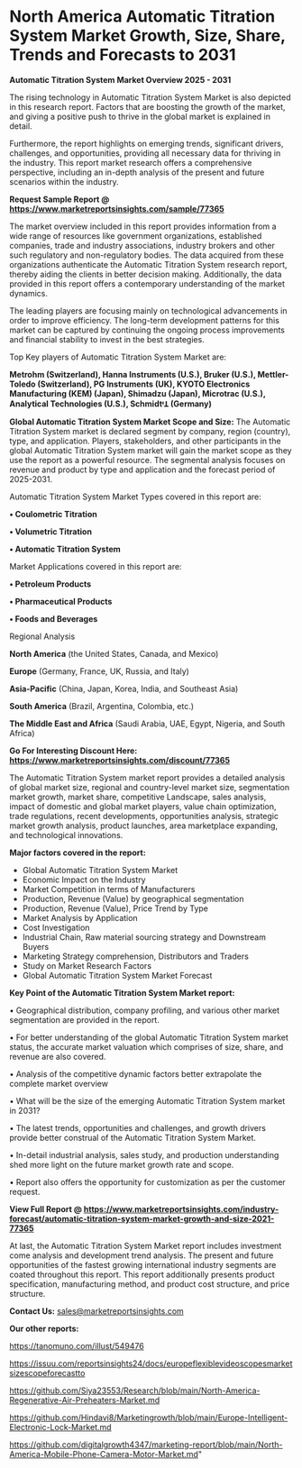 # North America Automatic Titration System Market Growth, Size, Share, Trends and Forecasts to 2031

<Strong> Automatic Titration System Market Overview 2025 - 2031</strong>

The rising technology in Automatic Titration System Market is also depicted in this research report. Factors that are boosting the growth of the market, and giving a positive push to thrive in the global market is explained in detail.

Furthermore, the report highlights on emerging trends, significant drivers, challenges, and opportunities, providing all necessary data for thriving in the industry. This report market research offers a comprehensive perspective, including an in-depth analysis of the present and future scenarios within the industry.

<strong>Request Sample Report @ <a href=https://www.marketreportsinsights.com/sample/77365>https://www.marketreportsinsights.com/sample/77365</a></strong>

The market overview included in this report provides information from a wide range of resources like government organizations, established companies, trade and industry associations, industry brokers and other such regulatory and non-regulatory bodies. The data acquired from these organizations authenticate the Automatic Titration System research report, thereby aiding the clients in better decision making. Additionally, the data provided in this report offers a contemporary understanding of the market dynamics.

The leading players are focusing mainly on technological advancements in order to improve efficiency. The long-term development patterns for this market can be captured by continuing the ongoing process improvements and financial stability to invest in the best strategies.

Top Key players of Automatic Titration System Market are:

<strong>Metrohm (Switzerland), Hanna Instruments (U.S.), Bruker (U.S.), Mettler-Toledo (Switzerland), PG Instruments (UK), KYOTO Electronics Manufacturing (KEM) (Japan), Shimadzu (Japan), Microtrac (U.S.), Analytical Technologies (U.S.), SchmidtᶧꞱ (Germany)</strong>

<strong><b>Global Automatic Titration System Market Scope and Size:</b></strong>
The Automatic Titration System market is declared segment by company, region (country), type, and application. Players, stakeholders, and other participants in the global Automatic Titration System market will gain the market scope as they use the report as a powerful resource. The segmental analysis focuses on revenue and product by type and application and the forecast period of 2025-2031.

Automatic Titration System Market Types covered in this report are:

<strong>• Coulometric Titration

• Volumetric Titration

• Automatic Titration System</strong>

Market Applications covered in this report are:

<strong>• Petroleum Products

• Pharmaceutical Products

• Foods and Beverages</strong> 

Regional Analysis

<strong>North America</strong> (the United States, Canada, and Mexico)

<strong>Europe</strong> (Germany, France, UK, Russia, and Italy)

<strong>Asia-Pacific</strong> (China, Japan, Korea, India, and Southeast Asia)

<strong>South America</strong> (Brazil, Argentina, Colombia, etc.)

<strong>The Middle East and Africa</strong> (Saudi Arabia, UAE, Egypt, Nigeria, and South Africa)

<strong>Go For Interesting Discount Here: <a href=https://www.marketreportsinsights.com/discount/77365>https://www.marketreportsinsights.com/discount/77365</a></strong>

The Automatic Titration System market report provides a detailed analysis of global market size, regional and country-level market size, segmentation market growth, market share, competitive Landscape, sales analysis, impact of domestic and global market players, value chain optimization, trade regulations, recent developments, opportunities analysis, strategic market growth analysis, product launches, area marketplace expanding, and technological innovations.

<strong><b>Major factors covered in the report:</b></strong>
<ul>
  <li>Global Automatic Titration System Market </li>
  <li>Economic Impact on the Industry</li>
  <li>Market Competition in terms of Manufacturers</li>
  <li>Production, Revenue (Value) by geographical segmentation</li>
  <li>Production, Revenue (Value), Price Trend by Type</li>
  <li>Market Analysis by Application</li>
  <li>Cost Investigation</li>
  <li>Industrial Chain, Raw material sourcing strategy and Downstream Buyers</li>
  <li>Marketing Strategy comprehension, Distributors and Traders</li>
  <li>Study on Market Research Factors</li>
  <li>Global Automatic Titration System Market Forecast</li>
</ul>

<strong><b>Key Point of the Automatic Titration System Market report:</b></strong>

• Geographical distribution, company profiling, and various other market segmentation are provided in the report.

• For better understanding of the global Automatic Titration System market status, the accurate market valuation which comprises of size, share, and revenue are also covered.

• Analysis of the competitive dynamic factors better extrapolate the complete market overview

• What will be the size of the emerging Automatic Titration System market in 2031?

• The latest trends, opportunities and challenges, and growth drivers provide better construal of the Automatic Titration System Market.

• In-detail industrial analysis, sales study, and production understanding shed more light on the future market growth rate and scope.

• Report also offers the opportunity for customization as per the customer request.

<strong><b>View Full Report @ <a href=https://www.marketreportsinsights.com/industry-forecast/automatic-titration-system-market-growth-and-size-2021-77365>https://www.marketreportsinsights.com/industry-forecast/automatic-titration-system-market-growth-and-size-2021-77365</a></b></strong>


At last, the Automatic Titration System Market report includes investment come analysis and development trend analysis. The present and future opportunities of the fastest growing international industry segments are coated throughout this report. This report additionally presents product specification, manufacturing method, and product cost structure, and price structure.

<strong>Contact Us:</strong>
sales@marketreportsinsights.com

<strong>Our other reports:</strong>

<a href=https://tanomuno.com/illust/549476>https://tanomuno.com/illust/549476</a>

<a href=https://issuu.com/reportsinsights24/docs/europeflexiblevideoscopesmarketsizescopeforecastto>https://issuu.com/reportsinsights24/docs/europeflexiblevideoscopesmarketsizescopeforecastto</a>

<a href=https://github.com/Siya23553/Research/blob/main/North-America-Regenerative-Air-Preheaters-Market.md>https://github.com/Siya23553/Research/blob/main/North-America-Regenerative-Air-Preheaters-Market.md</a>

<a href=https://github.com/Hindavi8/Marketingrowth/blob/main/Europe-Intelligent-Electronic-Lock-Market.md>https://github.com/Hindavi8/Marketingrowth/blob/main/Europe-Intelligent-Electronic-Lock-Market.md</a>

<a href=https://github.com/digitalgrowth4347/marketing-report/blob/main/North-America-Mobile-Phone-Camera-Motor-Market.md>https://github.com/digitalgrowth4347/marketing-report/blob/main/North-America-Mobile-Phone-Camera-Motor-Market.md</a>"
